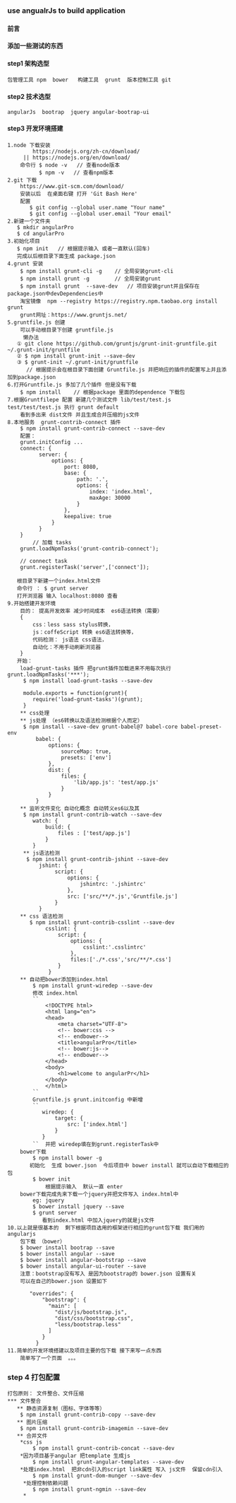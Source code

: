 ### use angualrJs to build application
#### 前言
#### 添加一些测试的东西
#### step1 架构选型
	包管理工具 npm  bower   构建工具  grunt  版本控制工具 git
#### step2 技术选型
	angularJs  bootrap  jquery angular-bootrap-ui
#### step3 开发环境搭建
    1.node 下载安装
            https://nodejs.org/zh-cn/download/
         || https://nodejs.org/en/download/
        命令行 $ node -v   // 查看node版本
    	      $ npm -v   // 查看npm版本
    2.git 下载
        https://www.git-scm.com/download/
        安装以后  在桌面右键 打开 'Git Bash Here'
        配置
           $ git config --global user.name "Your name"
           $ git config --global user.email "Your email"
    2.新建一个文件夹
       $ mkdir angularPro
       $ cd angularPro
    3.初始化项目
       $ npm init   // 根据提示输入 或者一直默认(回车)
       完成以后根目录下面生成 package.json
    4.grunt 安装
        $ npm install grunt-cli -g    // 全局安装grunt-cli
        $ npm install grunt -g        // 全局安装grunt
        $ npm install grunt  --save-dev   // 项目安装grunt并且保存在 package.json中devDependencies中
	    淘宝镜像  npm --registry https://registry.npm.taobao.org install grunt
	    grunt网址：https://www.gruntjs.net/
	5.gruntfile.js 创建
	    可以手动根目录下创建 gruntfile.js
	     懒办法
	   ① git clone https://github.com/gruntjs/grunt-init-gruntfile.git ~/.grunt-init/gruntfile
       ② $ npm install grunt-init --save-dev
       ③ $ grunt-init ~/.grunt-init/gruntfile
          // 根据提示会在根目录下面创建 Gruntfile.js 并把响应的插件的配置写上并且添加到package.json
	6.打开Gruntfile.js 多加了几个插件 但是没有下载
	    $ npm install    // 根据package 里面的dependence 下载包
	7.根据Gruntfilepe 配置 新建几个测试文件 lib/test/test.js  test/test/test.js 执行 grunt default
	    看到多出来 dist文件 并且生成合并压缩的js文件
	8.本地服务  grunt-contrib-connect 插件
	    $ npm install grunt-contrib-connect --save-dev
	    配置：
	    grunt.initConfig ...
        connect: {
              server: {
                  options: {
                      port: 8080,
                      base: {
                          path: '.',
                          options: {
                              index: 'index.html',
                              maxAge: 30000
                          }
                      },
                      keepalive: true
                  }
              }
        }
            // 加载 tasks
        grunt.loadNpmTasks('grunt-contrib-connect');

        // connect task
        grunt.registerTask('server',['connect']);

       根目录下新建一个index.html文件
       命令行 ： $ grunt server
       打开浏览器 输入 localhost:8080 查看
    9.开始搭建开发环境
        目的： 提高开发效率 减少时间成本  es6语法转换（需要）
        {
            css：less sass stylus转换，
            js：coffeScript 转换 es6语法转换等，
            代码检测： js语法 css语法，
            自动化：不用手动刷新浏览器
        }
       开始：
        load-grunt-tasks 插件 把grunt插件加载进来不用每次执行grunt.loadNpmTasks('***');
         $ npm install load-grunt-tasks --save-dev

         module.exports = function(grunt){
            require('load-grunt-tasks')(grunt);
         }
        ** css处理
        ** js处理 （es6转换以及语法检测根据个人而定）
         $ npm install --save-dev grunt-babel@7 babel-core babel-preset-env
             babel: {
                 options: {
                     sourceMap: true,
                     presets: ['env']
                 },
                 dist: {
                     files: {
                         'lib/app.js': 'test/app.js'
                     }
                 }
             }
        ** 监听文件变化 自动化概念 自动转义es6以及其
         $ npm install grunt-contrib-watch --save-dev
            watch: {
                build: {
                    files : ['test/app.js']
                }
            }
         ** js语法检测
          $ npm install grunt-contrib-jshint --save-dev
              jshint: {
                   script: {
                       options: {
                           jshintrc: '.jshintrc'
                       },
                       src: ['src/**/*.js','Gruntfile.js']
                   }
              }
        ** css 语法检测
           $ npm install grunt-contrib-csslint --save-dev
                csslint: {
                    script: {
                        options: {
                            csslint:'.csslintrc'
                        },
                        files:['./*.css','src/**/*.css']
                    }
                 }
        ** 自动把bower添加到index.html
            $ npm install grunt-wiredep --save-dev
            修改 index.html
            ``
                <!DOCTYPE html>
                <html lang="en">
                <head>
                    <meta charset="UTF-8">
                    <!-- bower:css -->
                    <!-- endbower-->
                    <title>angularPro</title>
                    <!-- bower:js-->
                    <!-- endbower-->
                </head>
                <body>
                    <h1>welcome to angularPr</h1>
                </body>
                </html>
            ``
            Gruntfile.js grunt.initconfig 中新增
            ``
               wiredep: {
                   target: {
                       src: ['index.html']
                   }
               }
            ``  并把 wiredep填在到grunt.registerTask中
        bower下载
            $ npm install bower -g
           初始化  生成 bower.json  今后项目中 bower install 就可以自动下载相应的包
            $ bower init
                根据提示输入  默认一直 enter
        bower下载完成先来下载一个jquery并把文件写入 index.html中
            eg: jquery
            $ bower install jquery --save
            $ grunt server
               看到index.html 中加入jquery的就是js文件
    10.以上就是很基本的  剩下根据项目选用的框架进行相应的grunt包下载 我们用的angularjs
        包下载 （bower）
        $ bower install bootrap --save
        $ bower install angular --save
        $ bower install angular-bootstrap --save
        $ bower install angular-ui-router --save
        注意：bootstrap没有写入 是因为bootstrap的 bower.json 设置有关
        可以在自己的bower.json 设置如下

           "overrides": {
               "bootstrap": {
                 "main": [
                   "dist/js/bootstrap.js",
                   "dist/css/bootstrap.css",
                   "less/bootstrap.less"
                 ]
               }
             }
    11.简单的开发环境搭建以及项目主要的包下载 接下来写一点东西
        简单写了一个页面  。。。


### step 4 打包配置
    打包原则： 文件整合、文件压缩
    *** 文件整合
       ** 静态资源复制（图标、字体等等）
        $ npm install grunt-contrib-copy --save-dev
       ** 图片压缩
        $ npm install grunt-contrib-imagemin --save-dev
       ** 合并文件
        *css js
            $ npm install grunt-contrib-concat --save-dev
        *因为项目基于angular 把template 生成js
            $ npm install grunt-angular-templates --save-dev
        *处理index.html  把非cdn引入的script link属性 写入 js文件  保留cdn引入
            $ npm install grunt-dom-munger --save-dev
         *处理控制依赖问题
            $ npm install grunt-ngmin --save-dev
         *









































	初始化项目
	  $ npm init
	grunt 安装：
	  $ npm install grunt-cli -g
	  $ npm install grunt@0.4.5 -g
	  $ npm install grunt@0.4.5 --save-dev   // devDependencies 开发下 (构建工具 开发工具 测试工具等)   --save  dependencies  生产依赖(插件 等)
	  
	grunt 用于解决问题：
	    一、开发环境搭建
	        1.http服务  直接localhost访问   自动化
            2.代码检测  语法检测
	    二、打包配置
            3.代码压缩  css js html 图片处理
            4.打包  css  js  html
            5.静态资源  外链的js  css  img  font
	  

#### 遇到问题 
	1.grunt插件   grunt-wiredep  自动把bower下载的js css 插入页面html中
	   问题a. 无法插入      原因 ：页面(html要指定注释 即插入的 script link标签位置) 解决 html中添加注释    
	   		<!-- bower:css-->   
	   		<!-- endbower -->
	   		<!-- bower:js -->
	   		<!-- endbower -->
	   问题b.无法插入bootrap   原因 ：bootrap的原因      解决  修改自己的 bower.json文件   添加下面的内容
	   		"overrides": {
			    "bootstrap": {
			      "main": [
			        "dist/js/bootstrap.js",
			        "dist/css/bootstrap.css",
			        "less/bootstrap.less"
			      ]
			    }
			  }
	  问题c： 出现引入错乱问题
	  	会根据 bower.json 的顺序写入到html 自己注意引入的先后顺序
	
    Gruntfile.js 配置
        // 'wrapper'  function 函数
     module.exports = function(grunt){
            // 插件配置
            grunt.initConfig({

            });
            // 加载插件
            grunt.loadNpmTasks('pluginName');

            // 配置任务

            grunt.registerTask('server',['plugin1','...'])

     }
     注意：
        加载插件使用插件   load-grunt-tasks
        eg ;
            require('load-grunt-tasks')(grunt);
            ==== 等价于
            .....
            grunt.loadNpmTasks('pluginName');
	###
	测试grunt-contrib-connect
		grunt.registerTask('connect',['connect']); 不能执行
	 名字不能和其相同
    ****
    包下载font-awesome字体图标的时候 引入css文件不能显示图标
       原因是：版本问题 V4X以及以下 可以 v5版本使用改变 参考 https://fontawesome.com/start
	   
	   
	   测试一些信息
	   

